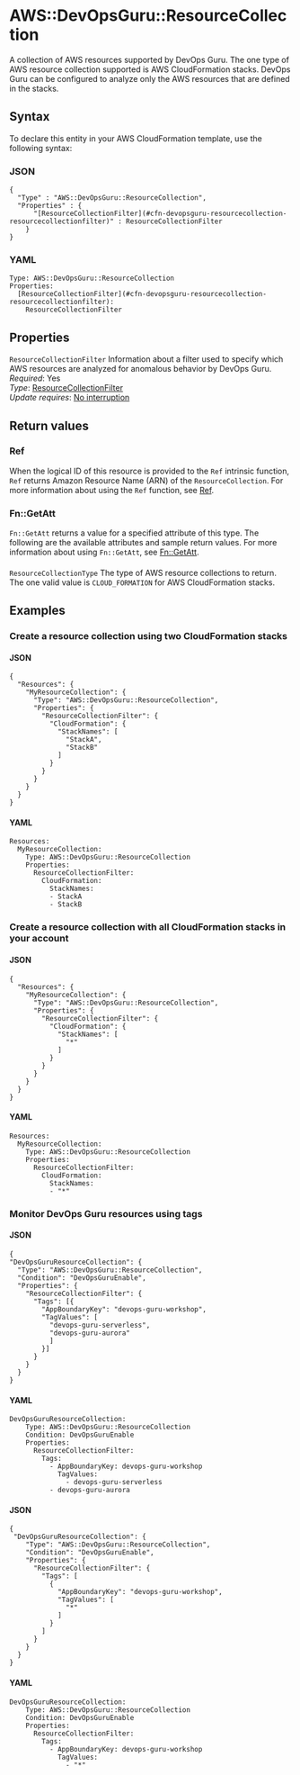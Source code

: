 # AWS::DevOpsGuru::ResourceCollection<a name="aws-resource-devopsguru-resourcecollection"></a>

 A collection of AWS resources supported by DevOps Guru\. The one type of AWS resource collection supported is AWS CloudFormation stacks\. DevOps Guru can be configured to analyze only the AWS resources that are defined in the stacks\.

## Syntax<a name="aws-resource-devopsguru-resourcecollection-syntax"></a>

To declare this entity in your AWS CloudFormation template, use the following syntax:

### JSON<a name="aws-resource-devopsguru-resourcecollection-syntax.json"></a>

```
{
  "Type" : "AWS::DevOpsGuru::ResourceCollection",
  "Properties" : {
      "[ResourceCollectionFilter](#cfn-devopsguru-resourcecollection-resourcecollectionfilter)" : ResourceCollectionFilter
    }
}
```

### YAML<a name="aws-resource-devopsguru-resourcecollection-syntax.yaml"></a>

```
Type: AWS::DevOpsGuru::ResourceCollection
Properties: 
  [ResourceCollectionFilter](#cfn-devopsguru-resourcecollection-resourcecollectionfilter): 
    ResourceCollectionFilter
```

## Properties<a name="aws-resource-devopsguru-resourcecollection-properties"></a>

`ResourceCollectionFilter`  <a name="cfn-devopsguru-resourcecollection-resourcecollectionfilter"></a>
 Information about a filter used to specify which AWS resources are analyzed for anomalous behavior by DevOps Guru\.   
*Required*: Yes  
*Type*: [ResourceCollectionFilter](aws-properties-devopsguru-resourcecollection-resourcecollectionfilter.md)  
*Update requires*: [No interruption](https://docs.aws.amazon.com/AWSCloudFormation/latest/UserGuide/using-cfn-updating-stacks-update-behaviors.html#update-no-interrupt)

## Return values<a name="aws-resource-devopsguru-resourcecollection-return-values"></a>

### Ref<a name="aws-resource-devopsguru-resourcecollection-return-values-ref"></a>

When the logical ID of this resource is provided to the `Ref` intrinsic function, `Ref` returns Amazon Resource Name \(ARN\) of the `ResourceCollection`\. For more information about using the `Ref` function, see [Ref](https://docs.aws.amazon.com/AWSCloudFormation/latest/UserGuide/intrinsic-function-reference-ref.html)\. 

### Fn::GetAtt<a name="aws-resource-devopsguru-resourcecollection-return-values-fn--getatt"></a>

`Fn::GetAtt` returns a value for a specified attribute of this type\. The following are the available attributes and sample return values\. For more information about using `Fn::GetAtt`, see [Fn::GetAtt](https://docs.aws.amazon.com/AWSCloudFormation/latest/UserGuide/intrinsic-function-reference-getatt.html)\. 

#### <a name="aws-resource-devopsguru-resourcecollection-return-values-fn--getatt-fn--getatt"></a>

`ResourceCollectionType`  <a name="ResourceCollectionType-fn::getatt"></a>
The type of AWS resource collections to return\. The one valid value is `CLOUD_FORMATION` for AWS CloudFormation stacks\.

## Examples<a name="aws-resource-devopsguru-resourcecollection--examples"></a>

### Create a resource collection using two CloudFormation stacks<a name="aws-resource-devopsguru-resourcecollection--examples--Create_a_resource_collection_using_two_CloudFormation_stacks"></a>

#### JSON<a name="aws-resource-devopsguru-resourcecollection--examples--Create_a_resource_collection_using_two_CloudFormation_stacks--json"></a>

```
{
  "Resources": {
    "MyResourceCollection": {
      "Type": "AWS::DevOpsGuru::ResourceCollection",
      "Properties": {
        "ResourceCollectionFilter": {
          "CloudFormation": {
            "StackNames": [
              "StackA",
              "StackB"
            ]
          }
        }
      }
    }
  }
}
```

#### YAML<a name="aws-resource-devopsguru-resourcecollection--examples--Create_a_resource_collection_using_two_CloudFormation_stacks--yaml"></a>

```
Resources:
  MyResourceCollection:
    Type: AWS::DevOpsGuru::ResourceCollection
    Properties:
      ResourceCollectionFilter:
        CloudFormation:
          StackNames:
          - StackA
          - StackB
```

### Create a resource collection with all CloudFormation stacks in your account<a name="aws-resource-devopsguru-resourcecollection--examples--Create_a_resource_collection_with_all_CloudFormation_stacks_in_your_account"></a>

#### JSON<a name="aws-resource-devopsguru-resourcecollection--examples--Create_a_resource_collection_with_all_CloudFormation_stacks_in_your_account--json"></a>

```
{
  "Resources": {
    "MyResourceCollection": {
      "Type": "AWS::DevOpsGuru::ResourceCollection",
      "Properties": {
        "ResourceCollectionFilter": {
          "CloudFormation": {
            "StackNames": [
              "*"
            ]
          }
        }
      }
    }
  }
}
```

#### YAML<a name="aws-resource-devopsguru-resourcecollection--examples--Create_a_resource_collection_with_all_CloudFormation_stacks_in_your_account--yaml"></a>

```
Resources:
  MyResourceCollection:
    Type: AWS::DevOpsGuru::ResourceCollection
    Properties:
      ResourceCollectionFilter:
        CloudFormation:
          StackNames:
          - "*"
```

### Monitor DevOps Guru resources using tags<a name="aws-resource-devopsguru-resourcecollection--examples--Monitor_DevOps_Guru_resources_using_tags"></a>

#### JSON<a name="aws-resource-devopsguru-resourcecollection--examples--Monitor_DevOps_Guru_resources_using_tags--json"></a>

```
{
"DevOpsGuruResourceCollection": {
  "Type": "AWS::DevOpsGuru::ResourceCollection",
  "Condition": "DevOpsGuruEnable",
  "Properties": {
    "ResourceCollectionFilter": {
      "Tags": [{
        "AppBoundaryKey": "devops-guru-workshop",
        "TagValues": [
          "devops-guru-serverless",
          "devops-guru-aurora"
          ]
        }]
      }
    }
  }
}
```

#### YAML<a name="aws-resource-devopsguru-resourcecollection--examples--Monitor_DevOps_Guru_resources_using_tags--yaml"></a>

```
DevOpsGuruResourceCollection:
    Type: AWS::DevOpsGuru::ResourceCollection
    Condition: DevOpsGuruEnable
    Properties:
      ResourceCollectionFilter:
        Tags:
          - AppBoundaryKey: devops-guru-workshop
            TagValues:
              - devops-guru-serverless
	      - devops-guru-aurora
```

#### JSON<a name="aws-resource-devopsguru-resourcecollection--examples--Monitor_DevOps_Guru_resources_using_tags--json"></a>

```
{
 "DevOpsGuruResourceCollection": {
    "Type": "AWS::DevOpsGuru::ResourceCollection",
    "Condition": "DevOpsGuruEnable",
    "Properties": {
      "ResourceCollectionFilter": {
        "Tags": [
          {
            "AppBoundaryKey": "devops-guru-workshop",
            "TagValues": [
              "*"
            ]
          }
        ]
      }
    }
  }
}
```

#### YAML<a name="aws-resource-devopsguru-resourcecollection--examples--Monitor_DevOps_Guru_resources_using_tags--yaml"></a>

```
DevOpsGuruResourceCollection:
    Type: AWS::DevOpsGuru::ResourceCollection
    Condition: DevOpsGuruEnable
    Properties:
      ResourceCollectionFilter:
        Tags:
          - AppBoundaryKey: devops-guru-workshop
            TagValues:
              - "*"
```
